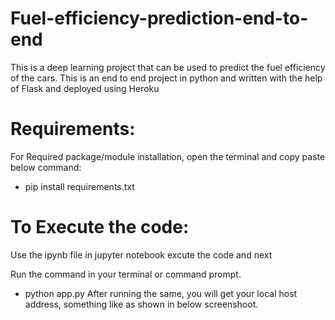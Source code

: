 # Fuel-efficiency-prediction-end-to-end

This is a deep learning  project that can be used to predict the fuel efficiency of the cars. This is an end to end project in python and written with the help of Flask and deployed using Heroku

# Requirements:
For Required package/module installation, open the terminal and copy paste below command:

- pip install requirements.txt

# To Execute the code:

Use the ipynb file in jupyter notebook excute the code and next 

Run the command in your terminal or command prompt.

- python app.py
After running the same, you will get your local host address, something like as shown in below screenshoot.
